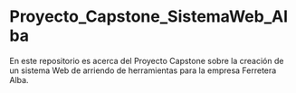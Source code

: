 # Proyecto_Capstone_SistemaWeb_Alba
En este repositorio es acerca del Proyecto Capstone sobre la creación de un sistema Web de arriendo de herramientas para la empresa Ferretera Alba. 
